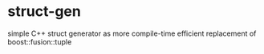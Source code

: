 struct-gen
==========

simple C++ struct generator as more compile-time efficient replacement of boost::fusion::tuple
